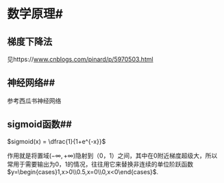 # 数学原理#

## 梯度下降法 ##

见https://www.cnblogs.com/pinard/p/5970503.html

## 神经网络##

参考西瓜书神经网络

## sigmoid函数##

$sigmoid(x) = \dfrac{1}{1+e^{-x}}$

作用就是将置域$(-\infty,+\infty)$隐射到（0，1）之间，其中在0附近梯度超级大，所以常用于需要输出为0，1的情况，往往用它来替换非连续的单位阶跃函数$y=\begin{cases}1,x>0\\0.5,x=0\\0,x<0\end{cases}$.